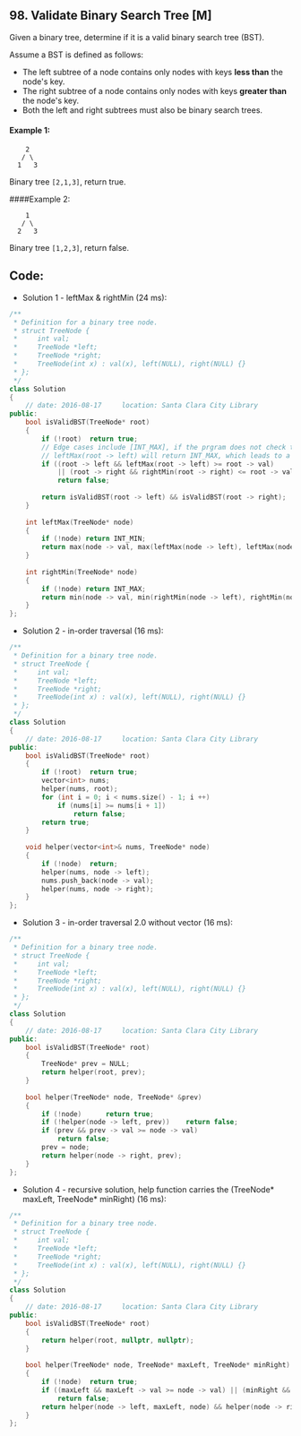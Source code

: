 ## 98. Validate Binary Search Tree [M]
Given a binary tree, determine if it is a valid binary search tree (BST).   

Assume a BST is defined as follows:   

- The left subtree of a node contains only nodes with keys **less than** the node's key.   
- The right subtree of a node contains only nodes with keys **greater than** the node's key.   
- Both the left and right subtrees must also be binary search trees.   

#### Example 1:
```
    2
   / \
  1   3
```
Binary tree `[2,1,3]`, return true.

####Example 2:
```
    1
   / \
  2   3
```
Binary tree `[1,2,3]`, return false.


## Code:
- Solution 1 - leftMax & rightMin (24 ms):
```c++
/**
 * Definition for a binary tree node.
 * struct TreeNode {
 *     int val;
 *     TreeNode *left;
 *     TreeNode *right;
 *     TreeNode(int x) : val(x), left(NULL), right(NULL) {}
 * };
 */
class Solution 
{
    // date: 2016-08-17     location: Santa Clara City Library
public:
    bool isValidBST(TreeNode* root) 
    {
        if (!root)  return true;
        // Edge cases include [INT_MAX], if the prgram does not check the left pointer.
        // leftMax(root -> left) will return INT_MAX, which leads to a false return value.
        if ((root -> left && leftMax(root -> left) >= root -> val) 
            || (root -> right && rightMin(root -> right) <= root -> val))
            return false;
        
        return isValidBST(root -> left) && isValidBST(root -> right);
    }
    
    int leftMax(TreeNode* node)
    {
        if (!node) return INT_MIN;
        return max(node -> val, max(leftMax(node -> left), leftMax(node -> right)));
    }    
    
    int rightMin(TreeNode* node)
    {
        if (!node) return INT_MAX;
        return min(node -> val, min(rightMin(node -> left), rightMin(node -> right)));
    }
};
```

- Solution 2 - in-order traversal (16 ms):
```c++
/**
 * Definition for a binary tree node.
 * struct TreeNode {
 *     int val;
 *     TreeNode *left;
 *     TreeNode *right;
 *     TreeNode(int x) : val(x), left(NULL), right(NULL) {}
 * };
 */
class Solution 
{
    // date: 2016-08-17     location: Santa Clara City Library
public:
    bool isValidBST(TreeNode* root) 
    {
        if (!root)  return true;
        vector<int> nums;
        helper(nums, root);
        for (int i = 0; i < nums.size() - 1; i ++)
            if (nums[i] >= nums[i + 1])
                return false;
        return true;
    }
    
    void helper(vector<int>& nums, TreeNode* node)
    {
        if (!node)  return;
        helper(nums, node -> left);
        nums.push_back(node -> val);
        helper(nums, node -> right);
    }
};
```

- Solution 3 - in-order traversal 2.0 without vector (16 ms):
```c++
/**
 * Definition for a binary tree node.
 * struct TreeNode {
 *     int val;
 *     TreeNode *left;
 *     TreeNode *right;
 *     TreeNode(int x) : val(x), left(NULL), right(NULL) {}
 * };
 */
class Solution 
{
    // date: 2016-08-17     location: Santa Clara City Library
public:
    bool isValidBST(TreeNode* root) 
    {
        TreeNode* prev = NULL;
        return helper(root, prev);
    }
    
    bool helper(TreeNode* node, TreeNode* &prev)
    {
        if (!node)      return true;
        if (!helper(node -> left, prev))    return false;
        if (prev && prev -> val >= node -> val)
            return false;
        prev = node;
        return helper(node -> right, prev);
    }
};
```

- Solution 4 - recursive solution, help function carries the (TreeNode* maxLeft, TreeNode* minRight) (16 ms):
```c++
/**
 * Definition for a binary tree node.
 * struct TreeNode {
 *     int val;
 *     TreeNode *left;
 *     TreeNode *right;
 *     TreeNode(int x) : val(x), left(NULL), right(NULL) {}
 * };
 */
class Solution 
{
    // date: 2016-08-17     location: Santa Clara City Library
public:
    bool isValidBST(TreeNode* root)    
    {
        return helper(root, nullptr, nullptr);
    }
    
    bool helper(TreeNode* node, TreeNode* maxLeft, TreeNode* minRight)
    {
        if (!node)  return true;
        if ((maxLeft && maxLeft -> val >= node -> val) || (minRight && minRight -> val <= node -> val))
            return false;
        return helper(node -> left, maxLeft, node) && helper(node -> right, node, minRight);
    }
};
```
